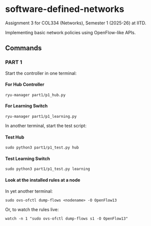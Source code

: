 # software-defined-networks

Assignment 3 for COL334 (Networks), Semester 1 (2025-26) at IITD.

Implementing basic network policies using OpenFlow-like APIs.

## Commands

### PART 1

Start the controller in one terminal:

#### For Hub Controller
```
ryu-manager part1/p1_hub.py
```

#### For Learning Switch
```
ryu-manager part1/p1_learning.py
```

In another terminal, start the test script:

#### Test Hub
```
sudo python3 part1/p1_test.py hub
```

#### Test Learning Switch
```
sudo python3 part1/p1_test.py learning
```

#### Look at the installed rules at a node

In yet another terminal:

```
sudo ovs-ofctl dump-flows <nodename> -O OpenFlow13
```
Or, to watch the rules live:

```
watch -n 1 "sudo ovs-ofctl dump-flows s1 -O OpenFlow13"
```